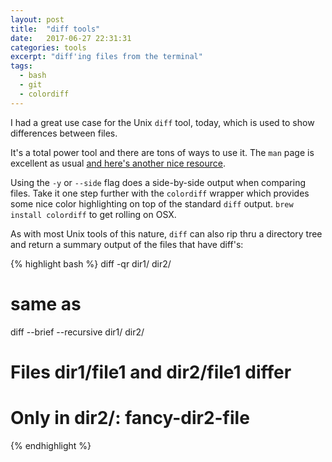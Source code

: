 ```yaml
---
layout: post
title:  "diff tools"
date:   2017-06-27 22:31:31
categories: tools
excerpt: "diff'ing files from the terminal"
tags:
  - bash
  - git
  - colordiff
---
```


I had a great use case for the Unix `diff` tool, today, which is used to show differences between files.

It's a total power tool and there are tons of ways to use it.  The `man` page is excellent as usual [and here's another nice resource](https://www.computerhope.com/unix/udiff.htm).

Using the `-y` or `--side` flag does a side-by-side output when comparing files.  Take it one step further with the `colordiff` wrapper which provides some nice color highlighting on top of the standard `diff` output.  `brew install colordiff` to get rolling on OSX.

As with most Unix tools of this nature, `diff` can also rip thru a directory tree and return a summary output of the  files that have diff's:

{% highlight bash %}
diff -qr dir1/ dir2/
# same as
diff --brief --recursive dir1/ dir2/

# Files dir1/file1 and dir2/file1 differ
# Only in dir2/: fancy-dir2-file
{% endhighlight %}
